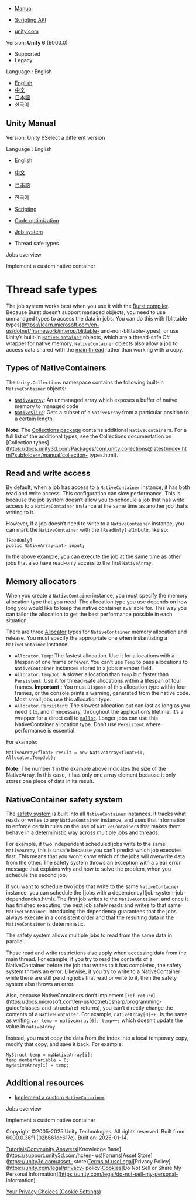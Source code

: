 [](https://docs.unity3d.com)

  * [Manual](../Manual/index.html)
  * [Scripting API](../ScriptReference/index.html)

  * [unity.com](https://unity.com/)

Version: **Unity 6** (6000.0)

  * Supported
  * Legacy

Language : English

  * [English](/Manual/job-system-native-container.html)
  * [中文](/cn/current/Manual/job-system-native-container.html)
  * [日本語](/ja/current/Manual/job-system-native-container.html)
  * [한국어](/kr/current/Manual/job-system-native-container.html)

[](https://docs.unity3d.com)

## Unity Manual

Version: Unity 6Select a different version

Language : English

  * [English](/Manual/job-system-native-container.html)
  * [中文](/cn/current/Manual/job-system-native-container.html)
  * [日本語](/ja/current/Manual/job-system-native-container.html)
  * [한국어](/kr/current/Manual/job-system-native-container.html)

  * [Scripting](scripting.html)
  * [Code optimization](scripting-optimization.html)
  * [Job system](job-system.html)
  * Thread safe types

[](job-system-jobs.html)

Jobs overview

[](job-system-custom-nativecontainer.html)

Implement a custom native container

# Thread safe types

The job system works best when you use it with the [Burst
compiler](https://docs.unity3d.com/Packages/com.unity.burst@latest/). Because
Burst doesn’t support managed objects, you need to use unmanaged types to
access the data in jobs. You can do this with [blittable
types](https://learn.microsoft.com/en-us/dotnet/framework/interop/blittable-
and-non-blittable-types), or use Unity’s built-in
[`NativeContainer`](../ScriptReference/Unity.Collections.LowLevel.Unsafe.NativeContainerAttribute.html)
objects, which are a thread-safe C# wrapper for native memory.
`NativeContainer` objects also allow a job to access data shared with the
[main thread](job-system-overview.html#multithreading) rather than working
with a copy.

## Types of NativeContainers

The `Unity.Collections` namespace contains the following built-in
`NativeContainer` objects:

  * [`NativeArray`](../ScriptReference/Unity.Collections.NativeArray_1.html): An unmanaged array which exposes a buffer of native memory to managed code
  * [`NativeSlice`](../ScriptReference/Unity.Collections.NativeSlice_1.html): Gets a subset of a `NativeArray` from a particular position to a certain length.

**Note:** The [Collections
package](https://docs.unity3d.com/Packages/com.unity.collections@latest/)
contains additional `NativeContainer`s. For a full list of the additional
types, see the Collections documentation on [Collection
types](https://docs.unity3d.com/Packages/com.unity.collections@latest/index.html?subfolder=/manual/collection-
types.html).

## Read and write access

By default, when a job has access to a `NativeContainer` instance, it has both
read and write access. This configuration can slow performance. This is
because the job system doesn’t allow you to schedule a job that has write
access to a `NativeContainer` instance at the same time as another job that’s
writing to it.

However, If a job doesn’t need to write to a `NativeContainer` instance, you
can mark the `NativeContainer` with the `[ReadOnly]` attribute, like so:

    
    
    [ReadOnly]
    public NativeArray<int> input;
    

In the above example, you can execute the job at the same time as other jobs
that also have read-only access to the first `NativeArray`.

## Memory allocators

When you create a `NativeContainer`instance, you must specify the memory
allocation type that you need. The allocation type you use depends on how long
you would like to keep the native container available for. This way you can
tailor the allocation to get the best performance possible in each situation.

There are three
[Allocator](../ScriptReference/Unity.Collections.Allocator.html) types for
`NativeContainer` memory allocation and release. You must specify the
appropriate one when instantiating a `NativeContainer` instance:

  * `Allocator.Temp`: The fastest allocation. Use it for allocations with a lifespan of one frame or fewer. You can’t use `Temp` to pass allocations to `NativeContainer` instances stored in a job’s member field.
  * `Allocator.TempJob`: A slower allocation than `Temp` but faster than `Persistent`. Use it for thread-safe allocations within a lifespan of four frames. **Important** : You must `Dispose` of this allocation type within four frames, or the console prints a warning, generated from the native code. Most small jobs use this allocation type.
  * `Allocator.Persistent`: The slowest allocation but can last as long as you need it to, and if necessary, throughout the application’s lifetime. It’s a wrapper for a direct call to [`malloc`](http://www.cplusplus.com/reference/cstdlib/malloc/). Longer jobs can use this NativeContainer allocation type. Don’t use `Persistent` where performance is essential.

For example:

    
    
    NativeArray<float> result = new NativeArray<float>(1, Allocator.TempJob);
    

**Note:** The number 1 in the example above indicates the size of the
NativeArray. In this case, it has only one array element because it only
stores one piece of data in its result.

## NativeContainer safety system

The [safety system](job-system-overview.html#safety-system) is built into all
`NativeContainer` instances. It tracks what reads or writes to any
`NativeContainer` instance, and uses that information to enforce certain rules
on the use of `NativeContainer`s that makes them behave in a deterministic way
across multiple jobs and threads.

For example, if two independent scheduled jobs write to the same
`NativeArray`, this is unsafe because you can’t predict which job executes
first. This means that you won’t know which of the jobs will overwrite data
from the other. The safety system throws an exception with a clear error
message that explains why and how to solve the problem, when you schedule the
second job.

If you want to schedule two jobs that write to the same `NativeContainer`
instance, you can schedule the [jobs with a dependency](job-system-job-
dependencies.html). The first job writes to the `NativeContainer`, and once it
has finished executing, the next job safely reads and writes to that same
`NativeContainer`. Introducing the dependency guarantees that the jobs always
execute in a consistent order and that the resulting data in the
`NativeContainer` is deterministic.

The safety system allows multiple jobs to read from the same data in parallel.

These read and write restrictions also apply when accessing data from the main
thread. For example, if you try to read the contents of a NativeContainer
before the job that writes to it has completed, the safety system throws an
error. Likewise, if you try to write to a NativeContainer while there are
still pending jobs that read or write to it, then the safety system also
throws an error.

Also, because NativeContainers don’t implement [`ref
return`](https://docs.microsoft.com/en-us/dotnet/csharp/programming-
guide/classes-and-structs/ref-returns), you can’t directly change the contents
of a `NativeContainer`. For example, `nativeArray[0]++;` is the same as
writing `var temp = nativeArray[0]; temp++;` which doesn’t update the value in
`nativeArray`.

Instead, you must copy the data from the index into a local temporary copy,
modify that copy, and save it back. For example:

    
    
    MyStruct temp = myNativeArray[i];
    temp.memberVariable = 0;
    myNativeArray[i] = temp;
    

## Additional resources

  * [Implement a custom `NativeContainer`](job-system-custom-nativecontainer.html)

[](job-system-jobs.html)

Jobs overview

[](job-system-custom-nativecontainer.html)

Implement a custom native container

Copyright ©2005-2025 Unity Technologies. All rights reserved. Built from
6000.0.36f1 (02b661dc617c). Built on: 2025-01-14.

[Tutorials](https://learn.unity.com/)[Community
Answers](https://answers.unity3d.com)[Knowledge
Base](https://support.unity3d.com/hc/en-
us)[Forums](https://forum.unity3d.com)[Asset Store](https://unity3d.com/asset-
store)[Terms of
use](https://docs.unity3d.com/Manual/TermsOfUse.html)[Legal](https://unity.com/legal)[Privacy
Policy](https://unity.com/legal/privacy-
policy)[Cookies](https://unity.com/legal/cookie-policy)[Do Not Sell or Share
My Personal Information](https://unity.com/legal/do-not-sell-my-personal-
information)

[Your Privacy Choices (Cookie Settings)](javascript:void\(0\);)

